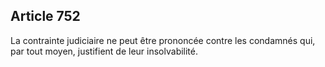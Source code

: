 Article 752
----
La contrainte judiciaire ne peut être prononcée contre les condamnés qui, par
tout moyen, justifient de leur insolvabilité.
